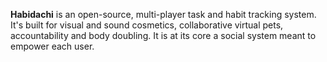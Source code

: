 **Habidachi** is an open-source, multi-player task and habit tracking system. It's built for visual and sound cosmetics, collaborative virtual pets, accountability and body doubling. It is at its core a social system meant to empower each user.